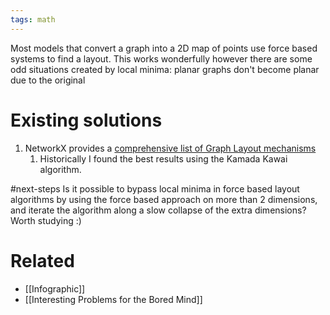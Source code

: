 ```yaml
---
tags: math
---
```


Most models that convert a graph into a 2D map of points use force based systems to find a layout. This works wonderfully however there are some odd situations created by local minima: planar graphs don't become planar due to the original 

# Existing solutions
1. NetworkX provides a [comprehensive list of Graph Layout mechanisms](https://networkx.org/documentation/stable/reference/drawing.html#module-networkx.drawing.layout) 
	1. Historically I found the best results using the Kamada Kawai algorithm.

#next-steps Is it possible to bypass local minima in force based layout algorithms by using the force based approach on more than 2 dimensions, and iterate the algorithm along a slow collapse of the extra dimensions? Worth studying :)

# Related
- [[Infographic]]
- [[Interesting Problems for the Bored Mind]]